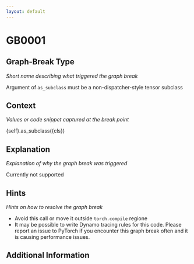 ```yaml
---
layout: default
---
```

# GB0001

## Graph-Break Type
*Short name describing what triggered the graph break*

Argument of `as_subclass` must be a non-dispatcher-style tensor subclass

## Context
*Values or code snippet captured at the break point*

{self}.as_subclass({cls})

## Explanation
*Explanation of why the graph break was triggered*

Currently not supported

## Hints
*Hints on how to resolve the graph break*

- Avoid this call or move it outside `torch.compile` regione
- It may be possible to write Dynamo tracing rules for this code. Please report an issue to PyTorch if you encounter this graph break often and it is causing performance issues.


## Additional Information

<!-- ADDITIONAL INFORMATION START - Add custom information below this line -->

<!-- ADDITIONAL INFORMATION END -->

